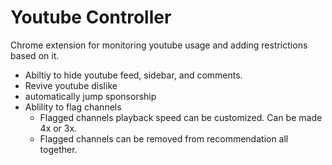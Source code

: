 # Youtube Controller
Chrome extension for monitoring youtube usage and adding restrictions based on it. 

* Abiltiy to hide youtube feed, sidebar, and comments.
* Revive youtube dislike 
* automatically jump sponsorship
* Ablility to flag channels
  * Flagged channels playback speed can be customized. Can be made 4x or 3x.
  * Flagged channels can be removed from recommendation all together.
 

